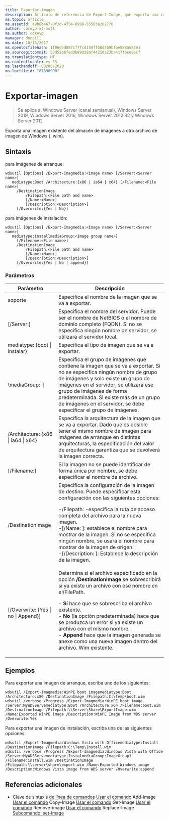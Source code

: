 ```yaml
---
title: Exportar-imagen
description: Artículo de referencia de Export-Image, que exporta una imagen existente del almacén de imágenes a otro archivo de imagen de Windows (. wim).
ms.topic: article
ms.assetid: a9b8b467-0f2d-4754-8998-55503a262778
author: coreyp-at-msft
ms.author: coreyp
manager: dongill
ms.date: 10/16/2017
ms.openlocfilehash: 1f06ded887cf7fcd134ffb8d5b9bfbe588a584e1
ms.sourcegitcommit: 53d526bfeddb89d28af44210a23ba417f6ce0ecf
ms.translationtype: MT
ms.contentlocale: es-ES
ms.lasthandoff: 08/06/2020
ms.locfileid: "87896990"
---
```

# <a name="export-image"></a>Exportar-imagen

> Se aplica a: Windows Server (canal semianual), Windows Server 2019, Windows Server 2016, Windows Server 2012 R2 y Windows Server 2012

Exporta una imagen existente del almacén de imágenes a otro archivo de imagen de Windows (. wim).

## <a name="syntax"></a>Sintaxis
para imágenes de arranque:
```
wdsutil [Options] /Export-Imagmedia:<Image name> [/Server:<Server name>]
   mediatype:Boot /Architecture:{x86 | ia64 | x64} [/Filename:<File name>]
     /DestinationImage
         /Filepath:<File path and name>
         [/Name:<Name>]
         [/Description:<Description>]
     [/Overwrite:{Yes | No}]
```
para imágenes de instalación:
```
wdsutil [Options] /Export-Imagmedia:<Image name> [/Server:<Server name>]
   mediatype:InstallmediaGroup:<Image group name>]
     [/Filename:<File name>]
     /DestinationImage
         /Filepath:<File path and name>
         [/Name:<Name>]
         [/Description:<Description>]
     [/Overwrite:{Yes | No | append}]
```
### <a name="parameters"></a>Parámetros
|Parámetro|Descripción|
|-------|--------|
soporte<Image name>|Especifica el nombre de la imagen que se va a exportar.|
|[/Server:<Server name>]|Especifica el nombre del servidor. Puede ser el nombre de NetBIOS o el nombre de dominio completo (FQDN). Si no se especifica ningún nombre de servidor, se utilizará el servidor local.|
mediatype: {boot &#124; instalar}|Especifica el tipo de imagen que se va a exportar.|
|\mediaGroup: <Image group name> ]|Especifica el grupo de imágenes que contiene la imagen que se va a exportar. Si no se especifica ningún nombre de grupo de imágenes y solo existe un grupo de imágenes en el servidor, se utilizará ese grupo de imágenes de forma predeterminada. Si existe más de un grupo de imágenes en el servidor, se debe especificar el grupo de imágenes.|
|/Architecture: {x86 &#124; ia64 &#124; x64}|Especifica la arquitectura de la imagen que se va a exportar. Dado que es posible tener el mismo nombre de imagen para imágenes de arranque en distintas arquitecturas, la especificación del valor de arquitectura garantiza que se devolverá la imagen correcta.|
|[/Filename:<Filename>]|Si la imagen no se puede identificar de forma única por nombre, se debe especificar el nombre de archivo.|
|/DestinationImage|Especifica la configuración de la imagen de destino. Puede especificar esta configuración con las siguientes opciones:<p>-/Filepath: <File path and name> -especifica la ruta de acceso completa del archivo para la nueva imagen.<br />-[/Name: <Name> ]: establece el nombre para mostrar de la imagen. Si no se especifica ningún nombre, se usará el nombre para mostrar de la imagen de origen.<br />-[/Description: <Description>]: Establece la descripción de la imagen.|
|[/Overwrite: {Yes &#124; no &#124; Append}]|Determina si el archivo especificado en la opción **/DestinationImage** se sobrescribirá si ya existe un archivo con ese nombre en el/FilePath.<p>-   **Sí** hace que se sobrescriba el archivo existente.<br />-   **No** (la opción predeterminada) hace que se produzca un error si ya existe un archivo con el mismo nombre.<br />-   **Append** hace que la imagen generada se anexe como una nueva imagen dentro del archivo. Wim existente.|
## <a name="examples"></a>Ejemplos
Para exportar una imagen de arranque, escriba uno de los siguientes:
```
wdsutil /Export-Imagmedia:WinPE boot imagemediatype:Boot /Architecture:x86 /DestinationImage /Filepath:C:\temp\boot.wim
wdsutil /verbose /Progress /Export-Imagmedia:WinPE boot image /Server:MyWDSServemediatype:Boot /Architecture:x64 /Filename:boot.wim
/DestinationImage /Filepath:\\Server\Share\ExportImage.wim /Name:Exported WinPE image /Description:WinPE Image from WDS server /Overwrite:Yes
```
Para exportar una imagen de instalación, escriba una de las siguientes opciones:
```
wdsutil /Export-Imagmedia:Windows Vista with Officemediatype:Install /DestinationImage /Filepath:C:\Temp\Install.wim
wdsutil /verbose /Progress /Export-Imagmedia:Windows Vista with Office /Server:MyWDSServemediatype:InstalmediaGroup:ImageGroup1
/Filename:install.wim /DestinationImage /Filepath:\\server\share\export.wim /Name:Exported Windows image /Description:Windows Vista image from WDS server /Overwrite:append
```
## <a name="additional-references"></a>Referencias adicionales
- Clave de sintaxis [de línea de comandos](command-line-syntax-key.md) 
 [Usar el comando](using-the-add-image-command.md) 
 Add-image [Usar el comando](using-the-copy-image-command.md) 
 Copy-Image [Usar el comando](using-the-get-image-command.md) 
 Get-Image [Usar el comando](using-the-remove-image-command.md) 
 Remove-image [Usar el comando](using-the-replace-image-command.md) 
 Replace-Image [Subcomando: set-Image](subcommand-set-image.md)
